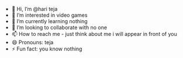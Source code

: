 - 👋 Hi, I’m @hari teja
- 👀 I’m interested in video games
- 🌱 I’m currently learning nothing
- 💞️ I’m looking to collaborate with no one
- 📫 How to reach me - just think about me i will appear in front of you
- 😄 Pronouns: teja
- ⚡ Fun fact: you know nothing

<!---
hari teja/hari teja is a ✨ special ✨ repository because its `README.md` (this file) appears on your GitHub profile.
You can click the Preview link to take a look at your changes.
--->
